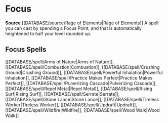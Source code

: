 ﻿---
id: '511'
name: Focus
rarity: Common
rus_type_level: null
source: '[[DATABASE/source/Rage of Elements|Rage of Elements]]'
trait:
- Focus
type: Trait

---
# Focus

**Source** [[DATABASE/source/Rage of Elements|Rage of Elements]]
A spell you can cast by spending a Focus Point, and that is automatically heightened to half your level rounded up.

## Focus Spells

[[DATABASE/spell/Arms of Nature|Arms of Nature]], [[DATABASE/spell/Combustion|Combustion]], [[DATABASE/spell/Crushing Ground|Crushing Ground]], [[DATABASE/spell/Powerful Inhalation|Powerful Inhalation]], [[DATABASE/spell/Practice Makes Perfect|Practice Makes Perfect]], [[DATABASE/spell/Pulverizing Cascade|Pulverizing Cascade]], [[DATABASE/spell/Repel Metal|Repel Metal]], [[DATABASE/spell/Rising Surf|Rising Surf]], [[DATABASE/spell/Serrate|Serrate]], [[DATABASE/spell/Stone Lance|Stone Lance]], [[DATABASE/spell/Tireless Worker|Tireless Worker]], [[DATABASE/spell/Updraft|Updraft]], [[DATABASE/spell/Wildfire|Wildfire]], [[DATABASE/spell/Wood Walk|Wood Walk]]